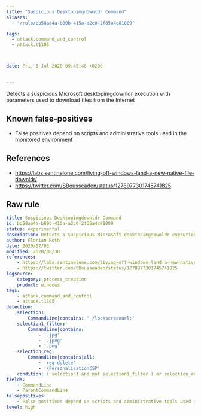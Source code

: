 ```yaml
---
title: "Suspicious Desktopimgdownldr Command"
aliases:
  - "/rule/bb58aa4a-b80b-415a-a2c0-2f65a4c81009"

tags:
  - attack.command_and_control
  - attack.t1105



date: Fri, 3 Jul 2020 09:45:48 +0200


---
```


Detects a suspicious Microsoft desktopimgdownldr execution with parameters used to download files from the Internet

<!--more-->


## Known false-positives

* False positives depend on scripts and administrative tools used in the monitored environment



## References

* https://labs.sentinelone.com/living-off-windows-land-a-new-native-file-downldr/
* https://twitter.com/SBousseaden/status/1278977301745741825


## Raw rule
```yaml
title: Suspicious Desktopimgdownldr Command
id: bb58aa4a-b80b-415a-a2c0-2f65a4c81009
status: experimental
description: Detects a suspicious Microsoft desktopimgdownldr execution with parameters used to download files from the Internet
author: Florian Roth
date: 2020/07/03
modified: 2020/08/30
references:
    - https://labs.sentinelone.com/living-off-windows-land-a-new-native-file-downldr/
    - https://twitter.com/SBousseaden/status/1278977301745741825
logsource:
    category: process_creation
    product: windows
tags:
    - attack.command_and_control
    - attack.t1105
detection:
    selection1:
        CommandLine|contains: ' /lockscreenurl:'
    selection1_filter:
        CommandLine|contains:
            - '.jpg'
            - '.jpeg'
            - '.png'
    selection_reg:
        CommandLine|contains|all:
            - 'reg delete'
            - '\PersonalizationCSP'
    condition: ( selection1 and not selection1_filter ) or selection_reg
fields:
    - CommandLine
    - ParentCommandLine
falsepositives:
    - False positives depend on scripts and administrative tools used in the monitored environment
level: high

```
